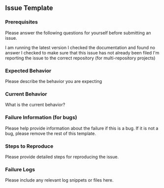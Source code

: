 ## Issue Template

### Prerequisites

Please answer the following questions for yourself before submitting an issue.

 I am running the latest version
 I checked the documentation and found no answer
 I checked to make sure that this issue has not already been filed
 I'm reporting the issue to the correct repository (for multi-repository projects)

### Expected Behavior
Please describe the behavior you are expecting

### Current Behavior
What is the current behavior?

### Failure Information (for bugs)
Please help provide information about the failure if this is a bug. If it is not a bug, please remove the rest of this template.

### Steps to Reproduce
Please provide detailed steps for reproducing the issue.

### Failure Logs
Please include any relevant log snippets or files here.
